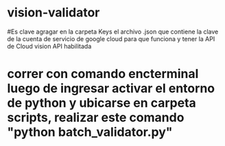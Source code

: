 # vision-validator

#Es clave agragar en la carpeta Keys el archivo .json que contiene la clave de la cuenta de servicio de google cloud para que funciona y tener la API de Cloud vision API habilitada
# correr con comando encterminal luego de ingresar activar el entorno de python y ubicarse en carpeta scripts, realizar este comando "python batch_validator.py"
